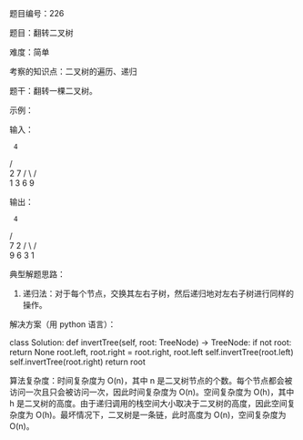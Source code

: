 题目编号：226

题目：翻转二叉树

难度：简单

考察的知识点：二叉树的遍历、递归

题干：翻转一棵二叉树。

示例：

输入：

     4
   /   \
  2     7
 / \   / \
1   3 6   9

输出：

     4
   /   \
  7     2
 / \   / \
9   6 3   1

典型解题思路：

1. 递归法：对于每个节点，交换其左右子树，然后递归地对左右子树进行同样的操作。

解决方案（用 python 语言）：

class Solution:
    def invertTree(self, root: TreeNode) -> TreeNode:
        if not root:
            return None
        root.left, root.right = root.right, root.left
        self.invertTree(root.left)
        self.invertTree(root.right)
        return root

算法复杂度：时间复杂度为 O(n)，其中 n 是二叉树节点的个数。每个节点都会被访问一次且只会被访问一次，因此时间复杂度为 O(n)。空间复杂度为 O(h)，其中 h 是二叉树的高度。由于递归调用的栈空间大小取决于二叉树的高度，因此空间复杂度为 O(h)。最坏情况下，二叉树是一条链，此时高度为 O(n)，空间复杂度为 O(n)。
